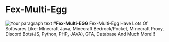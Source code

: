 # Fex-Multi-Egg

![Your paragraph text](https://user-images.githubusercontent.com/97426704/197501524-98ec4ced-9e10-47b4-a3b9-bfed01f9ad1b.jpg)
#**Fex-Multi-EGG**
Fex-Multi-Egg Have Lots Of Softwares Like: MInecraft Java, Minecraft Bedrock/Pocket, Minecraft Proxy, Discord Bots(JS, Python, PHP, JAVA), GTA, Database And Much More!!!

